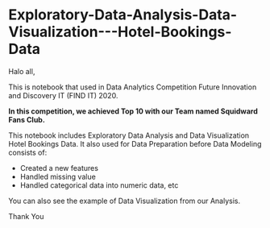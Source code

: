 # Exploratory-Data-Analysis-Data-Visualization---Hotel-Bookings-Data

Halo all, 

This is notebook that used in Data Analytics Competition Future Innovation and Discovery IT (FIND IT) 2020. 

**In this competition, we achieved Top 10 with our Team named Squidward Fans Club.** 

This notebook includes Exploratory Data Analysis and Data Visualization Hotel Bookings Data. 
It also used for Data Preparation before Data Modeling consists of:
- Created a new features
- Handled missing value
- Handled categorical data into numeric data, etc

You can also see the example of Data Visualization from our Analysis.

Thank You
